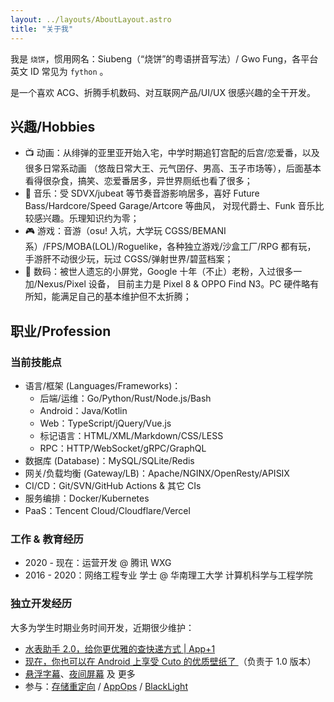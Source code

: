 ```yaml
---
layout: ../layouts/AboutLayout.astro
title: "关于我"
---
```


我是 `烧饼`，惯用网名：Siubeng（“烧饼”的粤语拼音写法）/ Gwo Fung，各平台英文 ID 常见为 `fython` 。

是一个喜欢 ACG、折腾手机数码、对互联网产品/UI/UX 很感兴趣的全干开发。

## 兴趣/Hobbies

- 📺 动画：从绯弹的亚里亚开始入宅，中学时期追钉宫配的后宫/恋爱番，以及很多日常系动画
  （悠哉日常大王、元气囝仔、男高、玉子市场等），后面基本看得很杂食，搞笑、恋爱番居多，异世界厕纸也看了很多；
- 🎼 音乐：受 SDVX/jubeat 等节奏音游影响居多，喜好 Future Bass/Hardcore/Speed Garage/Artcore 等曲风，
  对现代爵士、Funk 音乐比较感兴趣。乐理知识约为零；
- 🎮 游戏：音游（osu! 入坑，大学玩 CGSS/BEMANI 系）/FPS/MOBA(LOL)/Roguelike，各种独立游戏/沙盒工厂/RPG 都有玩，
  手游肝不动很少玩，玩过 CGSS/弹射世界/碧蓝档案；
- 📱 数码：被世人遗忘的小屏党，Google 十年（不止）老粉，入过很多一加/Nexus/Pixel 设备，
  目前主力是 Pixel 8 & OPPO Find N3。PC 硬件略有所知，能满足自己的基本维护但不太折腾；

## 职业/Profession

### 当前技能点

- 语言/框架 (Languages/Frameworks)：
  - 后端/运维：Go/Python/Rust/Node.js/Bash
  - Android：Java/Kotlin
  - Web：TypeScript/jQuery/Vue.js
  - 标记语言：HTML/XML/Markdown/CSS/LESS
  - RPC：HTTP/WebSocket/gRPC/GraphQL
- 数据库 (Database)：MySQL/SQLite/Redis
- 网关/负载均衡 (Gateway/LB)：Apache/NGINX/OpenResty/APISIX
- CI/CD：Git/SVN/GitHub Actions & 其它 CIs
- 服务编排：Docker/Kubernetes
- PaaS：Tencent Cloud/Cloudflare/Vercel

### 工作 & 教育经历

- 2020 - 现在：运营开发 @ 腾讯 WXG
- 2016 - 2020：网络工程专业 学士 @ 华南理工大学 计算机科学与工程学院

### 独立开发经历

大多为学生时期业务时间开发，近期很少维护：

- [水表助手 2.0，给你更优雅的查快递方式 | App+1](https://sspai.com/post/34807)
- [现在，你也可以在 Android 上享受 Cuto 的优质壁纸了 ](https://sspai.com/post/35332)（负责于 1.0 版本）
- [悬浮字幕](https://github.com/danmaqua/danmaqua-android)、[夜间屏幕](https://github.com/fython/Blackbulb) 及 更多
- 参与：[存储重定向](https://play.google.com/store/apps/details?id=moe.shizuku.redirectstorage) /
  [AppOps](https://play.google.com/store/apps/details?id=rikka.appops) /
  [BlackLight](https://github.com/PaperAirplane-Dev-Team/BlackLight)
